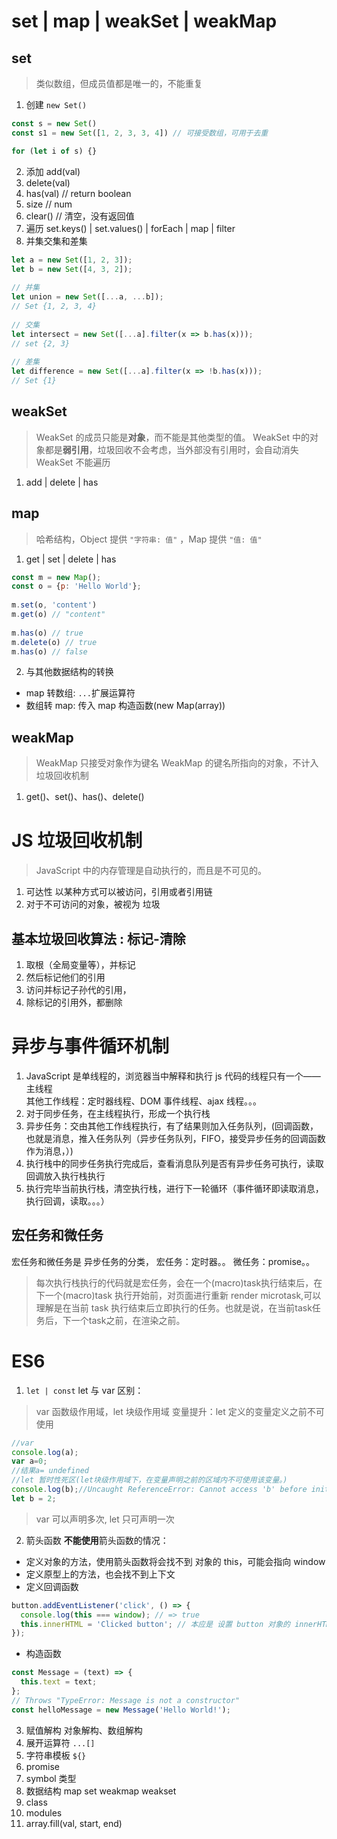 # set | map | weakSet | weakMap
## set
> 类似数组，但成员值都是唯一的，不能重复
1. 创建 `new Set()`
```js
const s = new Set()
const s1 = new Set([1, 2, 3, 3, 4]) // 可接受数组，可用于去重

for (let i of s) {}
```
2. 添加 add(val)
3. delete(val)
4. has(val) // return boolean
5. size     // num
6. clear()  // 清空，没有返回值
7. 遍历 set.keys() | set.values() | forEach | map | filter
8. 并集交集和差集
```js
let a = new Set([1, 2, 3]);
let b = new Set([4, 3, 2]);
 
// 并集
let union = new Set([...a, ...b]);
// Set {1, 2, 3, 4}
 
// 交集
let intersect = new Set([...a].filter(x => b.has(x)));
// set {2, 3}
 
// 差集
let difference = new Set([...a].filter(x => !b.has(x)));
// Set {1}
```
## weakSet
> WeakSet 的成员只能是**对象**，而不能是其他类型的值。
> WeakSet 中的对象都是**弱引用**，垃圾回收不会考虑，当外部没有引用时，会自动消失
> WeakSet 不能遍历

1. add | delete | has

## map
> 哈希结构，Object 提供 `"字符串: 值"` ，Map 提供 `"值: 值"`

1. get | set | delete | has
```js
const m = new Map();
const o = {p: 'Hello World'};
 
m.set(o, 'content')
m.get(o) // "content"
 
m.has(o) // true
m.delete(o) // true
m.has(o) // false
```

2. 与其他数据结构的转换
- map 转数组: `...`扩展运算符
- 数组转 map: 传入 map 构造函数(new Map(array))

## weakMap
> WeakMap 只接受对象作为键名
> WeakMap 的键名所指向的对象，不计入垃圾回收机制

1. get()、set()、has()、delete()

# JS 垃圾回收机制
> JavaScript 中的内存管理是自动执行的，而且是不可见的。

1. 可达性
以某种方式可以被访问，引用或者引用链
2. 对于不可访问的对象，被视为 垃圾

## 基本垃圾回收算法 : 标记-清除
1. 取根（全局变量等），并标记
2. 然后标记他们的引用
3. 访问并标记子孙代的引用，
4. 除标记的引用外，都删除

# 异步与事件循环机制
1. JavaScript 是单线程的，浏览器当中解释和执行 js 代码的线程只有一个——主线程      
      其他工作线程：定时器线程、DOM 事件线程、ajax 线程。。。
2. 对于同步任务，在主线程执行，形成一个执行栈
3. 异步任务：交由其他工作线程执行，有了结果则加入任务队列，(回调函数，也就是消息，推入任务队列（异步任务队列，FIFO，接受异步任务的回调函数作为消息，）)
4. 执行栈中的同步任务执行完成后，查看消息队列是否有异步任务可执行，读取回调放入执行栈执行
5. 执行完毕当前执行栈，清空执行栈，进行下一轮循环（事件循环即读取消息，执行回调，读取。。。）

## 宏任务和微任务
宏任务和微任务是 异步任务的分类，
宏任务：定时器。。
微任务：promise。。

> 每次执行栈执行的代码就是宏任务，会在一个(macro)task执行结束后，在下一个(macro)task 执行开始前，对页面进行重新 render
> microtask,可以理解是在当前 task 执行结束后立即执行的任务。也就是说，在当前task任务后，下一个task之前，在渲染之前。


# ES6
1. `let | const`
let 与 var 区别：
> var 函数级作用域，let 块级作用域
> 变量提升：let 定义的变量定义之前不可使用
```js
//var
console.log(a);
var a=0;
//结果a= undefined
//let 暂时性死区(let块级作用域下，在变量声明之前的区域内不可使用该变量。)
console.log(b);//Uncaught ReferenceError: Cannot access 'b' before initialization(不可再变量声明前使用)
let b = 2;
```
> var 可以声明多次, let 只可声明一次
2. 箭头函数
**不能使用**箭头函数的情况：
- 定义对象的方法，使用箭头函数将会找不到 对象的 this，可能会指向 window
- 定义原型上的方法，也会找不到上下文
- 定义回调函数
```js
button.addEventListener('click', () => {
  console.log(this === window); // => true
  this.innerHTML = 'Clicked button'; // 本应是 设置 button 对象的 innerHTML
});
``` 
- 构造函数
```js
const Message = (text) => {
  this.text = text;
};
// Throws "TypeError: Message is not a constructor"
const helloMessage = new Message('Hello World!');
```
3. 赋值解构
对象解构、数组解构
4. 展开运算符 `...[]`
5. 字符串模板 `${}`
6. promise
7. symbol 类型
8. 数据结构 map set weakmap weakset
9. class
10. modules
11. array.fill(val, start, end)

